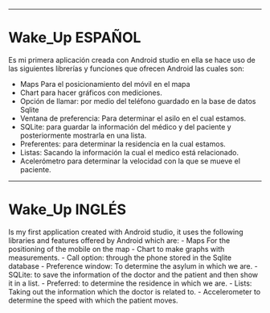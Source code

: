 
-----------------------------------------------------------------------------------------
# Wake_Up ESPAÑOL

  Es mi primera aplicación creada con Android studio en ella se hace uso de las siguientes 
  librerías y funciones que ofrecen Android las cuales son:
- Maps Para el posicionamiento del móvil en el mapa
- Chart para hacer gráficos con mediciones.
- Opción de llamar: por medio del teléfono guardado en la base de datos Sqlite
- Ventana de preferencia: Para determinar el asilo en el cual estamos.
- SQLite: para guardar la información del médico y del paciente y posteriormente mostrarla en una lista.   
- Preferentes: para determinar la residencia en la cual estamos.
- Listas: Sacando la información la cual el medico está relacionado.
- Acelerómetro para determinar la velocidad con la que se mueve el paciente.


----------------------------------------------------------------------------------------
# Wake_Up INGLÉS

  Is my first application created with Android studio, it uses the following
  libraries and features offered by Android which are:
     - Maps For the positioning of the mobile on the map
     - Chart to make graphs with measurements.
     - Call option: through the phone stored in the Sqlite database
     - Preference window: To determine the asylum in which we are.
     - SQLite: to save the information of the doctor and the patient and then show it in a list.
     - Preferred: to determine the residence in which we are.
     - Lists: Taking out the information which the doctor is related to.
     - Accelerometer to determine the speed with which the patient moves.
